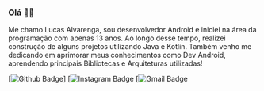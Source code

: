 ### Olá ✌🏻

Me chamo Lucas Alvarenga, sou desenvolvedor Android e iniciei na área da programação com apenas 13 anos. Ao longo desse tempo, realizei construção de alguns projetos utilizando Java e Kotlin. Também venho me dedicando em aprimorar meus conhecimentos como Dev Android, aprendendo principais Bibliotecas e Arquiteturas utilizadas!

[![Github Badge](https://img.shields.io/badge/-Github-000?style=flat-square&logo=Github&logoColor=white&link=https://github.com/Alvarenga-Dev)]
[![Instagram Badge](https://img.shields.io/badge/-Instagram-FF5976?style=flat-square&logo=Instagram&logoColor=white&link=https://www.instagram.com/alvarenga.dev/)
[![Gmail Badge](https://img.shields.io/badge/-Gmail-c14438?style=flat-square&logo=Gmail&logoColor=white&link=mailto:llucasallvarenga@gmail.com)

<!--
- 🎈 Criador de conteúdo no instagram: [@Alvarenga.dev](https://www.instagram.com/alvarenga.dev/)
- 🙋🏻‍♂️ Meu LinkedIn: [Lucas Alvarenga](https://www.linkedin.com/in/llucasallvarenga/)
- 📪 E-mail de contato: llucasallvarenga@gmail.com
-->
